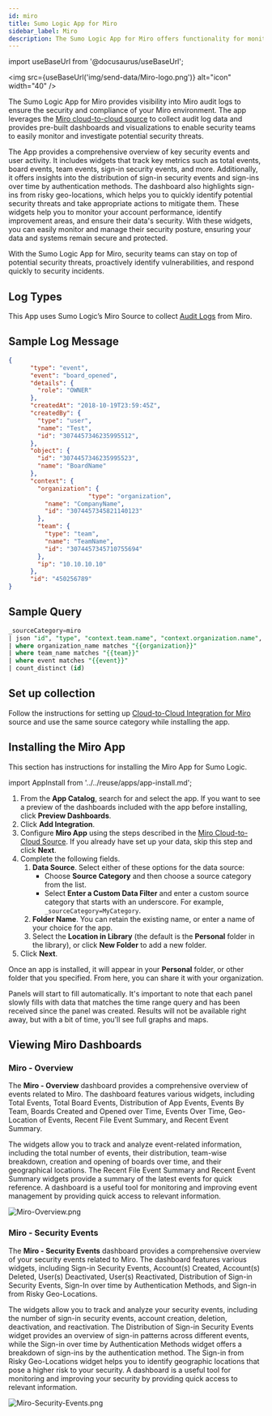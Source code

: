 ```yaml
---
id: miro
title: Sumo Logic App for Miro
sidebar_label: Miro
description: The Sumo Logic App for Miro offers functionality for monitoring and investigating potential security threats.
---
```


import useBaseUrl from '@docusaurus/useBaseUrl';

<img src={useBaseUrl('img/send-data/Miro-logo.png')} alt="icon" width="40" />

The Sumo Logic App for Miro provides visibility into Miro audit logs to ensure the security and compliance of your Miro environment. The app leverages the [Miro cloud-to-cloud source](/docs/send-data/hosted-collectors/cloud-to-cloud-integration-framework/miro-source) to collect audit log data and provides pre-built dashboards and visualizations to enable security teams to easily monitor and investigate potential security threats.

The App provides a comprehensive overview of key security events and user activity. It includes widgets that track key metrics such as total events, board events, team events, sign-in security events, and more. Additionally, it offers insights into the distribution of sign-in security events and sign-ins over time by authentication methods. The dashboard also highlights sign-ins from risky geo-locations, which helps you to quickly identify potential security threats and take appropriate actions to mitigate them. These widgets help you to monitor your account performance, identify improvement areas, and ensure their data's security. With these widgets, you can easily monitor and manage their security posture, ensuring your data and systems remain secure and protected.

With the Sumo Logic App for Miro, security teams can stay on top of potential security threats, proactively identify vulnerabilities, and respond quickly to security incidents.

## Log Types

This App uses Sumo Logic’s Miro Source to collect [Audit Logs](https://developers.miro.com/v1.0/reference/get-logs) from Miro.

## Sample Log Message

```json title="Audit Log"
{
      "type": "event",
      "event": "board_opened",
      "details": {
        "role": "OWNER"
      },
      "createdAt": "2018-10-19T23:59:45Z",
      "createdBy": {
        "type": "user",
        "name": "Test",
        "id": "3074457346235995512",
      },
      "object": {
        "id": "3074457346235995523",
        "name": "BoardName"
      },
      "context": {
        "organization": {
                      "type": "organization",
          "name": "CompanyName",
          "id": "3074457345821140123"
        },
        "team": {
          "type": "team",
          "name": "TeamName",
          "id": "3074457345710755694"
        },
        "ip": "10.10.10.10"
      },
      "id": "450256789"
}
```
## Sample Query

```sql title="Total Phishing Security Tests"
_sourceCategory=miro
| json "id", "type", "context.team.name", "context.organization.name", "context.ip", "createdAt", "event", "createdBy.name", "createdBy.email" as id, type, team_name, organization_name, ip, createdAt, event, user_name, user_email nodrop
| where organization_name matches "{{organization}}"
| where team_name matches "{{team}}"
| where event matches "{{event}}"
| count_distinct (id)
```

## Set up collection

Follow the instructions for setting up [Cloud-to-Cloud Integration for Miro](/docs/send-data/hosted-collectors/cloud-to-cloud-integration-framework/miro-source/) source and use the same source category while installing the app.

## Installing the Miro App

This section has instructions for installing the Miro App for Sumo Logic.

import AppInstall from '../../reuse/apps/app-install.md';

<AppInstall/>

1. From the **App Catalog**, search for and select the app. If you want to see a preview of the dashboards included with the app before installing, click **Preview Dashboards**.
1. Click **Add Integration**.
1. Configure **Miro App** using the steps described in the [Miro Cloud-to-Cloud Source](/docs/send-data/hosted-collectors/cloud-to-cloud-integration-framework/miro-source/). If you already have set up your data, skip this step and click **Next**.
1. Complete the following fields.
   1. **Data Source**. Select either of these options for the data source:
      * Choose **Source Category** and then choose a source category from the list.
      * Select **Enter a Custom Data Filter** and enter a custom source category that starts with an underscore. For example, `_sourceCategory=MyCategory`.
    2. **Folder Name**. You can retain the existing name, or enter a name of your choice for the app.
    3. Select the **Location in Library** (the default is the **Personal** folder in the library), or click **New Folder** to add a new folder.
1. Click **Next**.

Once an app is installed, it will appear in your **Personal** folder, or other folder that you specified. From here, you can share it with your organization.

Panels will start to fill automatically. It's important to note that each panel slowly fills with data that matches the time range query and has been received since the panel was created. Results will not be available right away, but with a bit of time, you'll see full graphs and maps.

## Viewing Miro Dashboards​

### Miro - Overview

The **Miro - Overview** dashboard provides a comprehensive overview of events related to Miro. The dashboard features various widgets, including Total Events, Total Board Events, Distribution of App Events, Events By Team, Boards Created and Opened over Time, Events Over Time, Geo-Location of Events, Recent File Event Summary, and Recent Event Summary.

The widgets allow you to track and analyze event-related information, including the total number of events, their distribution, team-wise breakdown, creation and opening of boards over time, and their geographical locations. The Recent File Event Summary and Recent Event Summary widgets provide a summary of the latest events for quick reference. A dashboard is a useful tool for monitoring and improving event management by providing quick access to relevant information.

<img src='https://sumologic-app-data-v2.s3.amazonaws.com/dashboards/Miro/Miro-Overview.png' alt="Miro-Overview.png" />

### Miro - Security Events

The **Miro - Security Events** dashboard provides a comprehensive overview of your security events related to Miro. The dashboard features various widgets, including Sign-in Security Events, Account(s) Created, Account(s) Deleted, User(s) Deactivated, User(s) Reactivated, Distribution of Sign-in Security Events, Sign-In over time by Authentication Methods, and Sign-in from Risky Geo-Locations.

The widgets allow you to track and analyze your security events, including the number of sign-in security events, account creation, deletion, deactivation, and reactivation. The Distribution of Sign-in Security Events widget provides an overview of sign-in patterns across different events, while the Sign-in over time by Authentication Methods widget offers a breakdown of sign-ins by the authentication method. The Sign-in from Risky Geo-Locations widget helps you to identify geographic locations that pose a higher risk to your security. A dashboard is a useful tool for monitoring and improving your security by providing quick access to relevant information.

<img src='https://sumologic-app-data-v2.s3.amazonaws.com/dashboards/Miro/Miro-Security-Events.png' alt="Miro-Security-Events.png" />
